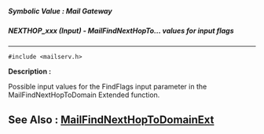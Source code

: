 ##### Symbolic Value : Mail Gateway
##### NEXTHOP_xxx (Input) - MailFindNextHopTo... values for input flags
---
```
#include <mailserv.h>
```
**Description :**

Possible input values for the FindFlags input parameter in the 
MailFindNextHopToDomain Extended function.

**See Also :**
[MailFindNextHopToDomainExt](/reference/Func/MailFindNextHopToDomainExt)
---
